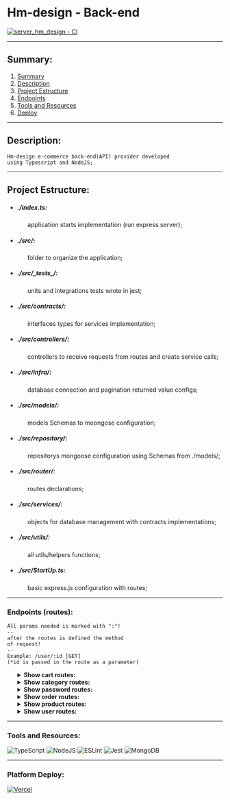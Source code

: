 # Hm-design - Back-end

[![server_hm_design - CI](https://github.com/hernandemonteiro/server_hm_design/actions/workflows/ci.preview.yml/badge.svg)](https://github.com/hernandemonteiro/server_hm_design/actions/workflows/ci.preview.yml)

<hr>

<div id="summary">

## Summary:

<ol>
<li><a href="#summary">Summary</a></li>
<li><a href="#description">Description</a></li>
<li><a href="#projectEstructure">Project Estructure</a></li>
<li><a href="#endpoints">Endpoints</a></li>
<li><a href="#resources">Tools and Resources</a></li>
<li><a href="#deploy">Deploy</a></li>
</ol>
</div>
<hr>
<div id="description">

## Description:

    Hm-design e-commerce back-end(API) provider developed
    using Typescript and NodeJS;

</div>
<hr>
<div id="projectEstructure">

## Project Estructure:

<ul>

<li><h5>./index.ts:</h5></li>

<ul>
 application starts implementation (run express server);
</ul>

<li><h5>./src/:</h5></li>

<ul>
folder to organize the application;
</ul>

<li><h5>./src/_tests_/:</h5></li>

<ul>
units and integrations tests wrote in jest;
</ul>

<li><h5>./src/contracts/:</h5></li>

<ul>
interfaces types for services implementation;
</ul>

<li><h5>./src/controllers/:</h5></li>

<ul>
controllers to receive requests from routes and create service calls;
</ul>

<li><h5>./src/infra/:</h5></li>

<ul>
database connection and pagination returned value configs;
</ul>

<li><h5>./src/models/:</h5></li>

<ul>
models Schemas to moongose configuration;
</ul>

<li><h5>./src/repository/:</h5></li>

<ul>
repositorys mongoose configuration using Schemas from ./models/;
</ul>

<li><h5>./src/router/:</h5></li>

<ul>
routes declarations;
</ul>

<li><h5>./src/services/:</h5></li>

<ul>
objects for database management with contracts implementations;
</ul>

<li><h5>./src/utils/:</h5></li>

<ul>
all utils/helpers functions;
</ul>

<li><h5>./src/StartUp.ts:</h5></li>

<ul>
basic express.js configuration with routes;
</ul>

</ul>

</div>
<hr>
<div id="endpoints">

### Endpoints (routes):

    All params needed is marked with ":"!
    --
    after the routes is defined the method
    of request!
    --
    Example: /user/:id [GET]
    (*id is passed in the route as a parameter)

<ul>
<details>
<summary><b>Show cart routes:</b></summary>
<br>
        <ul>
            <li><b>/cart </b>[GET]:</li>
            - find all products in cart
            <br><br>
            <li><b>/cart/:page/:qtd </b>[GET]:</li>
            - find all products in cart with pagination
            <br><br>
            <li><b>/cart/:id </b>[GET]:</li>
            - find one product by ID
            <br><br>
            <li><b>/cart/register/:user_id/:quantity/:product_id/:product/:unit_price/:total_price/:order_id/:status </b>[PUT]:</li>
            - insert a product in cart
            <br><br>
            <li><b>/cart/:id </b>[DELETE]:</li>
            - delete one product by ID
            <br><br>
            <li><b>/cart/update/:id/:user_id/:quantity/:product_id/:product/:unit_price/:total_price/:status </b>[PUT]:</li>
            - update one product in cart by ID
            <br><br>
        </ul>
</details>
<details>
<summary><b>Show category routes:</b></summary>
        <ul>
            <li><b>/categorys </b>[GET]:</li>
            - find all categorys
            <li><b>/categorys/:page/:qtd </b>[GET]:</li>
            - find all categorys with pagination
            <li><b>/category/register/:category </b>[PUT]:</li>
            - register a category
            <li><b>/category/:id </b>[DELETE]:</li>
            - delete a category by ID
            <li><b>/category/update/:id/:category </b>[PUT]:</li>
            - update a category by ID
        </ul>
</details>
<details>
<summary><b>Show password routes:</b></summary>
        <ul>
            <li><b>/forgotPassword/:email </b>[POST]:</li>
            - forgot password method to send an email with hash
            <li><b>/confirmHash/:hash </b>[GET]:</li>
            - confirm the hash to update password
            <li><b>/updatePassword/:hash/:password </b>[PUT]:</li>
            - update the password
        </ul>
</details>
<details>
<summary><b>Show order routes:</b></summary>
        <ul>
            <li><b>/orders </b>[GET]:</li>
            - find all orders
            <li><b>/order/:page/:qtd </b>[GET]:</li>
            - find all orders with pagination
            <li><b>/order/:id </b>[GET]:</li>
            - find a order by ID
            <li><b>/order/register/:user_id/:address/:order_id/:status </b>[PUT]:</li>
            - register a order
            <li><b>/order/:id </b>[DELETE]:</li>
            - delete a order by ID
            <li><b>/order/update/:id/:user_id/:address/:order_id/:status </b>[PUT]:</li>
            - update an order by ID
        </ul>
</details>
<details>
<summary><b>Show product routes:</b></summary>
        <ul>
            <li><b>/products </b>[GET]:</li>
            - find all products
            <li><b>/products/:page/:qtd </b>[GET]:</li>
            - find all products with pagination
            <li><b>/product/:id </b>[GET]:</li>
            - find a products by ID
            <li><b>/products/category/:category </b>[GET]:</li>
            - find products from category
            <li><b>/products/search/:search </b>[GET]:</li>
            - find products from search
            <li><b>/product/delete/:id </b>[DELETE]:</li>
            - delete a product by ID
            <li><b>/product/register/:name/:price/:images/:description/:category/:options </b>[PUT]:</li>
            - register a product
            <li><b>/product/update/:id/:name/:price/:images/:description/:status/:options </b>[PUT]:</li>
            - update an product by ID
        </ul>
</details>
<details>
<summary><b>Show user routes:</b></summary>
       <ul>
            <li><b>/users </b>[GET]:</li>
            - find all userss
            <li><b>/users/:id </b>[GET]:</li>
            - find a users by ID
            <li><b>/users/:name/:email/:password/:type </b>[POST]:</li>
            - register a user
            <li><b>/users/:id </b>[DELETE]:</li>
            - delete a users by ID
            <li><b>/users/update/:id/:name/:email/:password </b>[PUT]:</li>
            - update an user by ID
            <li><b>/login/:email/:password </b>[GET]:</li>
            - login method, return a token with user id and type encrypted
        </ul>
</details>
</ul>
</div>

<hr>
<div id="resources">

### Tools and Resources:

![TypeScript](https://img.shields.io/badge/typescript-%23007ACC.svg?style=for-the-badge&logo=typescript&logoColor=white) ![NodeJS](https://img.shields.io/badge/node.js-6DA55F?style=for-the-badge&logo=node.js&logoColor=white) ![ESLint](https://img.shields.io/badge/ESLint-4B3263?style=for-the-badge&logo=eslint&logoColor=white) ![Jest](https://img.shields.io/badge/-jest-%23C21325?style=for-the-badge&logo=jest&logoColor=white) ![MongoDB](https://img.shields.io/badge/MongoDB-%234ea94b.svg?style=for-the-badge&logo=mongodb&logoColor=white)

</div>
<hr>
<div id="deploy">

### Platform Deploy:

[![Vercel](https://img.shields.io/badge/vercel-%23000000.svg?style=for-the-badge&logo=vercel&logoColor=white)](https://server-two-liart.vercel.app/)

</div>
